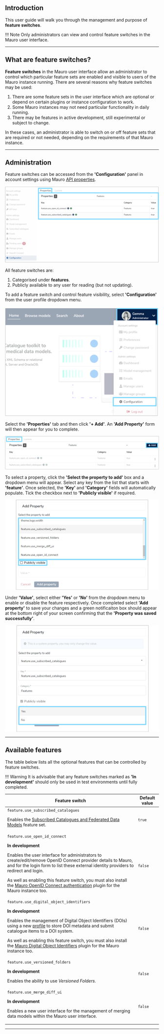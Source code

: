 ## Introduction

This user guide will walk you through the management and purpose of **feature switches**.

!!! Note
    Only administrators can view and control feature switches in the Mauro user interface.

---

## What are feature switches?

**Feature switches** in the Mauro user interface allow an administrator to control which particular feature sets are enabled and visible to users of the Mauro instance running. There are several reasons why feature switches may be used:

1. There are some feature sets in the user interface which are optional or depend on certain plugins or instance configuration to work. 
2. Some Mauro instances may not need particular functionality in daily running.
3. There may be features in active development, still experimental or subject to change.

In these cases, an administrator is able to switch on or off feature sets that are required or not needed, depending on the requirements of that Mauro instance.

---

## Administration

Feature switches can be accessed from the **'Configuration'** panel in account settings using Mauro [API properties](../../../rest-api/admin/#properties).

![Feature switches configuration panel example](feature-switches-configuration-panel.png)

All feature switches are:

1. Categorised under **features**.
2. Publicly available to any user for reading (but not updating).

To add a feature switch and control feature visibility, select **'Configuration'** from the user profile dropdown menu.

![Configuration option in user profile dropdown menu](configuration-option-user-profile-dropdown-menu.png)

Select the **'Properties'** tab and then click **'+ Add'**. An **'Add Property'** form will then appear for you to complete.

![Add button on feature switches configuration panel](add-property.png)

To select a property, click the **'Select the property to add'** box and a dropdown menu will appear. Select any key from the list that starts with **'feature'**. Once selected, the **'Key'** and **'Category'** fields will automatically populate. Tick the checkbox next to **'Publicly visible'** if required.

![Add property dropdown menu on Add Property form](add-property-form.png)

Under **'Value'**, select either **'Yes'** or **'No'** from the dropdown menu to enable or disable the feature respectively. Once completed select **'Add property'** to save your changes and a green notificaiton box should appear at the bottom right of your screen confirming that the **'Property was saved successfully'**.

![Value dropdown menu on Add Property form](add-property-form-2.png)

---

## Available features

The table below lists all the optional features that can be controlled by feature switches.

!!! Warning
    It is advisable that any feature switches marked as **'In development'** should only be used in test environments until fully completed.

<table style="width: 100%;">
    <thead>
        <tr>
            <th style="width: 85%;"><b>Feature switch</b></th>
            <th style="width: 15%;"><b>Default value</b></th>
        </tr>
    </thead>
    <tbody>
        <tr>
            <td>
                <code>feature.use_subscribed_catalogues</code>
                <p>
                    Enables the <a href="/user-guides/publish-subscribe/publish-subscribe">Subscribed Catalogues and Federated Data Models</a> feature set.
                </p>
            </td>
            <td><code>true</code></td>
        </tr>
        <tr>
            <td>
                <code>feature.use_open_id_connect</code>
                <p><b>In development</b></p>
                <p>
                    Enables the user interface for administrators to create/edit/remove OpenID Connect provider details to Mauro, and
                    for the login form to list these external identity providers to redirect and login.                    
                </p>
                <p>
                    As well as enabling this feature switch, you must also install the <a href="/installing/openid-connect/openid-connect/">Mauro OpenID Connect authentication</a>
                    plugin for the Mauro instance too.
                </p>
            </td>
            <td><code>false</code></td>
        </tr>
        <tr>
            <td>
                <code>feature.use_digital_object_identifiers</code>
                <p><b>In development</b></p>
                <p>
                    Enables the management of Digital Object Identifiers (DOIs) using a new <a href="/tutorials/properties-profiles/">profile</a> to store
                    DOI metadata and submit catalogue items to a DOI system.
                </p>
                <p>
                    As well as enabling this feature switch, you must also install the <a href="/user-guides/digital-object-identifiers/digital-object-identifiers/">Mauro Digital Object Identifiers</a>
                    plugin for the Mauro instance too.
                </p>
            </td>
            <td><code>false</code></td>
        </tr>
        <tr>
            <td>
                <code>feature.use_versioned_folders</code>
                <p><b>In development</b></p>
                <p>
                    Enables the ability to use <em>Versioned Folders</em>.
                </p>
            </td>
            <td><code>false</code></td>
        </tr>
        <tr>
            <td>
                <code>feature.use_merge_diff_ui</code>
                <p><b>In development</b></p>
                <p>
                    Enables a new user interface for the management of merging data models within the Mauro user interface.
                </p>
            </td>
            <td><code>false</code></td>
        </tr>        
    </tbody>
</table>

---